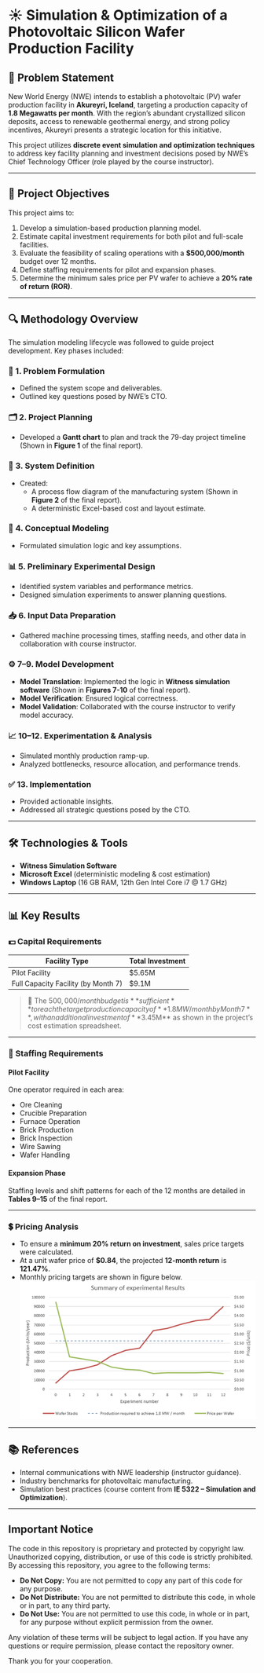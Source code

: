 # ☀️ Simulation & Optimization of a Photovoltaic Silicon Wafer Production Facility

## 📌 Problem Statement

New World Energy (NWE) intends to establish a photovoltaic (PV) wafer production facility in **Akureyri, Iceland**, targeting a production capacity of **1.8 Megawatts per month**. With the region’s abundant crystallized silicon deposits, access to renewable geothermal energy, and strong policy incentives, Akureyri presents a strategic location for this initiative.

This project utilizes **discrete event simulation and optimization techniques** to address key facility planning and investment decisions posed by NWE’s Chief Technology Officer (role played by the course instructor).

---

## 🎯 Project Objectives

This project aims to:

1. Develop a simulation-based production planning model.
2. Estimate capital investment requirements for both pilot and full-scale facilities.
3. Evaluate the feasibility of scaling operations with a **$500,000/month** budget over 12 months.
4. Define staffing requirements for pilot and expansion phases.
5. Determine the minimum sales price per PV wafer to achieve a **20% rate of return (ROR)**.

---

## 🔍 Methodology Overview

The simulation modeling lifecycle was followed to guide project development. Key phases included:

### 📂 1. Problem Formulation
- Defined the system scope and deliverables.
- Outlined key questions posed by NWE’s CTO.

### 🗂️ 2. Project Planning
- Developed a **Gantt chart** to plan and track the 79-day project timeline (Shown in **Figure 1** of the final report).

### 🔄 3. System Definition
- Created:
  - A process flow diagram of the manufacturing system (Shown in **Figure 2** of the final report).
  - A deterministic Excel-based cost and layout estimate.

### 🧠 4. Conceptual Modeling
- Formulated simulation logic and key assumptions.

### 📊 5. Preliminary Experimental Design
- Identified system variables and performance metrics.
- Designed simulation experiments to answer planning questions.

### 📥 6. Input Data Preparation
- Gathered machine processing times, staffing needs, and other data in collaboration with course instructor.

### ⚙️ 7–9. Model Development
- **Model Translation**: Implemented the logic in **Witness simulation software** (Shown in **Figures 7-10** of the final report).
- **Model Verification**: Ensured logical correctness.
- **Model Validation**: Collaborated with the course instructor to verify model accuracy.

### 📈 10–12. Experimentation & Analysis
- Simulated monthly production ramp-up.
- Analyzed bottlenecks, resource allocation, and performance trends.

### ✅ 13. Implementation
- Provided actionable insights.
- Addressed all strategic questions posed by the CTO.

---

## 🛠️ Technologies & Tools

- **Witness Simulation Software**
- **Microsoft Excel** (deterministic modeling & cost estimation)
- **Windows Laptop** (16 GB RAM, 12th Gen Intel Core i7 @ 1.7 GHz)

---

## 📊 Key Results

### 💵 Capital Requirements

| Facility Type                       | Total Investment |
|------------------------------------|------------------|
| Pilot Facility                     | $5.65M           |
| Full Capacity Facility (by Month 7)| $9.1M           |

> 📌 The $500,000/month budget is **sufficient** to reach the target production capacity of **1.8 MW/month by Month 7**, with an additional investment of **$3.45M** as shown in the project’s cost estimation spreadsheet.

---

### 👥 Staffing Requirements

#### Pilot Facility
One operator required in each area:

- Ore Cleaning  
- Crucible Preparation  
- Furnace Operation  
- Brick Production  
- Brick Inspection  
- Wire Sawing  
- Wafer Handling  

#### Expansion Phase
Staffing levels and shift patterns for each of the 12 months are detailed in **Tables 9–15** of the final report.

---

### 💲 Pricing Analysis

- To ensure a **minimum 20% return on investment**, sales price targets were calculated.
- At a unit wafer price of **$0.84**, the projected **12-month return** is **121.47%**.
- Monthly pricing targets are shown in figure below.
![Summary](images/Summary.png)
---

## 📚 References

- Internal communications with NWE leadership (instructor guidance).
- Industry benchmarks for photovoltaic manufacturing.
- Simulation best practices (course content from **IE 5322 – Simulation and Optimization**).

---

## Important Notice

The code in this repository is proprietary and protected by copyright law. Unauthorized copying, distribution, or use of this code is strictly prohibited. By accessing this repository, you agree to the following terms:

- **Do Not Copy:** You are not permitted to copy any part of this code for any purpose.
- **Do Not Distribute:** You are not permitted to distribute this code, in whole or in part, to any third party.
- **Do Not Use:** You are not permitted to use this code, in whole or in part, for any purpose without explicit permission from the owner.

Any violation of these terms will be subject to legal action. If you have any questions or require permission, please contact the repository owner.

Thank you for your cooperation.
